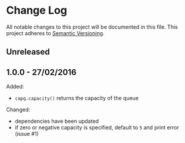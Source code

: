 
# Change Log

All notable changes to this project will be documented in this file.
This project adheres to [Semantic Versioning](http://semver.org/).


## Unreleased



## 1.0.0 - 27/02/2016

Added:

* `capq.capacity()` returns the capacity of the queue

Changed:

* dependencies have been updated
* if zero or negative capacity is specified, default to `5` and print error (issue #1)
